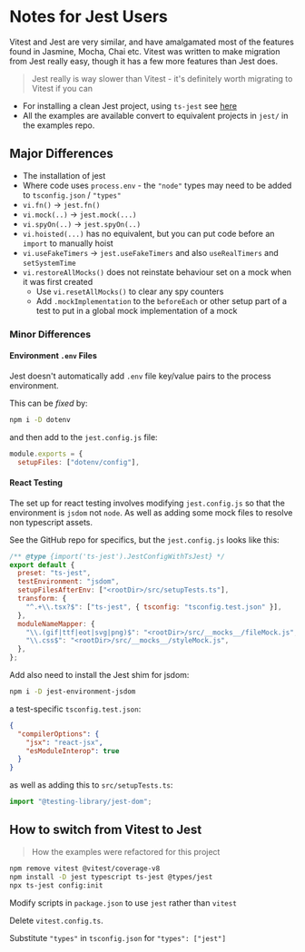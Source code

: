 # Notes for Jest Users

Vitest and Jest are very similar, and have amalgamated most of the features found in Jasmine, Mocha, Chai etc. Vitest was written
to make migration from Jest really easy, though it has a few more features than Jest does.

> Jest really is way slower than Vitest - it's definitely worth migrating to Vitest if you can

- For installing a clean Jest project, using `ts-jest` see [here](./jest/fresh-project/README.md)
- All the examples are available convert to equivalent projects in `jest/` in the examples repo.

## Major Differences

- The installation of jest
- Where code uses `process.env` - the `"node"` types may need to be added to `tsconfig.json` / `"types"`
- `vi.fn()` -> `jest.fn()`
- `vi.mock(..)` -> `jest.mock(...)`
- `vi.spyOn(..)` -> `jest.spyOn(..)`
- `vi.hoisted(...)` has no equivalent, but you can put code before an `import` to manually hoist
- `vi.useFakeTimers` -> `jest.useFakeTimers` and also `useRealTimers` and `setSystemTime`
- `vi.restoreAllMocks()` does not reinstate behaviour set on a mock when it was first created
  - Use `vi.resetAllMocks()` to clear any spy counters
  - Add `.mockImplementation` to the `beforeEach` or other setup part of a test to put in a global mock implementation of a mock

### Minor Differences

#### Environment `.env` Files

Jest doesn't automatically add `.env` file key/value pairs to the process environment.

This can be _fixed_ by:

```bash
npm i -D dotenv
```

and then add to the `jest.config.js` file:

```js
module.exports = {
  setupFiles: ["dotenv/config"],
```

#### React Testing

The set up for react testing involves modifying `jest.config.js` so that the environment is `jsdom` not `node`. As well as adding some mock files to resolve non typescript assets.

See the GitHub repo for specifics, but the `jest.config.js` looks like this:

```js
/** @type {import('ts-jest').JestConfigWithTsJest} */
export default {
  preset: "ts-jest",
  testEnvironment: "jsdom",
  setupFilesAfterEnv: ["<rootDir>/src/setupTests.ts"],
  transform: {
    "^.+\\.tsx?$": ["ts-jest", { tsconfig: "tsconfig.test.json" }],
  },
  moduleNameMapper: {
    "\\.(gif|ttf|eot|svg|png)$": "<rootDir>/src/__mocks__/fileMock.js",
    "\\.css$": "<rootDir>/src/__mocks__/styleMock.js",
  },
};
```

Add also need to install the Jest shim for jsdom:

```bash
npm i -D jest-environment-jsdom
```

a test-specific `tsconfig.test.json`:

```json
{
  "compilerOptions": {
    "jsx": "react-jsx",
    "esModuleInterop": true
  }
}
```

as well as adding this to `src/setupTests.ts`:

```ts
import "@testing-library/jest-dom";
```

## How to switch from Vitest to Jest

> How the examples were refactored for this project

```bash
npm remove vitest @vitest/coverage-v8
npm install -D jest typescript ts-jest @types/jest
npx ts-jest config:init
```

Modify scripts in `package.json` to use `jest` rather than `vitest`

Delete `vitest.config.ts`.

Substitute `"types"` in `tsconfig.json` for `"types": ["jest"]`

